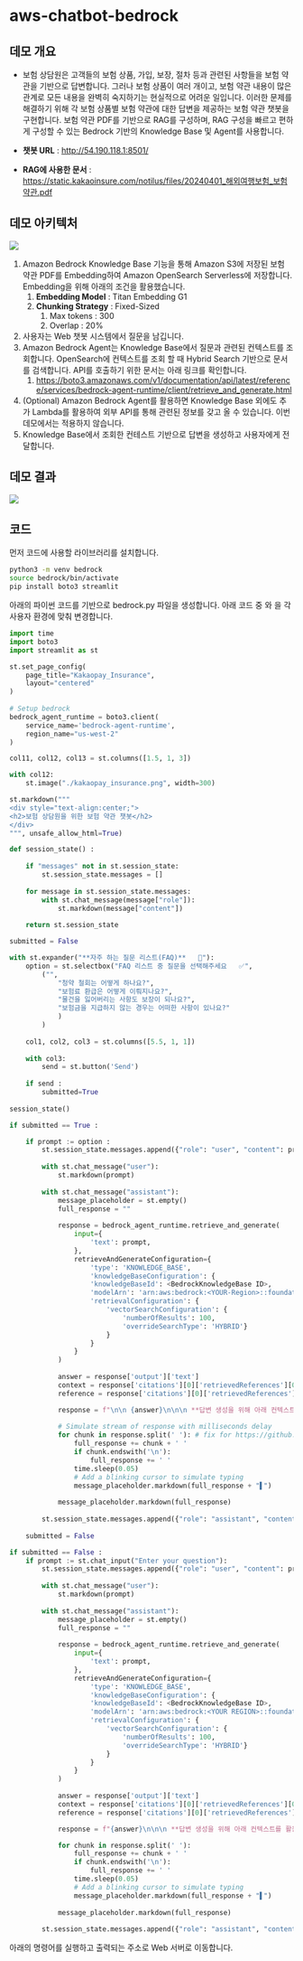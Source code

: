 # aws-chatbot-bedrock

## 데모 개요

- 보험 상담원은 고객들의 보험 상품, 가입, 보장, 절차 등과 관련된 사항들을 보험 약관을 기반으로 답변합니다. 그러나 보험 상품이 여러 개이고, 보험 약관 내용이 많은 관계로 모든 내용을 완벽히 숙지하기는 현실적으로 어려운 일입니다. 이러한 문제를 해결하기 위해 각 보험 상품별 보험 약관에 대한 답변을 제공하는 보험 약관 챗봇을 구현합니다. 보험 약관 PDF를 기반으로 RAG를 구성하며, RAG 구성을 빠르고 편하게 구성할 수 있는 Bedrock 기반의 Knowledge Base 및 Agent를 사용합니다.

- **챗봇 URL** : http://54.190.118.1:8501/

- **RAG에 사용한 문서** : https://static.kakaoinsure.com/notilus/files/20240401_해외여행보험_보험약관.pdf

## 데모 아키텍처
<img src="/architecture.png"></img>

1. Amazon Bedrock Knowledge Base 기능을 통해 Amazon S3에 저장된 보험 약관 PDF를 Embedding하여 Amazon OpenSearch Serverless에 저장합니다. Embedding을 위해 아래의 조건을 활용했습니다.
    1. **Embedding Model** : Titan Embedding G1
    2. **Chunking Strategy** : Fixed-Sized
        1. Max tokens : 300
        2. Overlap : 20%
2. 사용자는 Web 챗봇 시스템에서 질문을 남깁니다.
3. Amazon Bedrock Agent는 Knowledge Base에서 질문과 관련된 컨텍스트를 조회합니다. OpenSearch에 컨텍스트를 조회 할 때 Hybrid Search 기반으로 문서를 검색합니다. API를 호출하기 위한 문서는 아래 링크를 확인합니다.
    1. https://boto3.amazonaws.com/v1/documentation/api/latest/reference/services/bedrock-agent-runtime/client/retrieve_and_generate.html
4. (Optional) Amazon Bedrock Agent를 활용하면 Knowledge Base 외에도 추가 Lambda를 활용하여 외부 API를 통해 관련된 정보를 갖고 올 수 있습니다. 이번 데모에서는 적용하지 않습니다.
5. Knowledge Base에서 조회한 컨테스트 기반으로 답변을 생성하고 사용자에게 전달합니다.

## 데모 결과
<img src="/demo_result.png"></img>

## 코드
먼저 코드에 사용할 라이브러리를 설치합니다.

```bash
python3 -m venv bedrock
source bedrock/bin/activate
pip install boto3 streamlit
```

아래의 파이썬 코드를 기반으로 bedrock.py 파일을 생성합니다. 아래 코드 중 <BedrockKnowledgeBase ID>와 <Your Region>을 각 사용자 환경에 맞춰 변경합니다.

```python
import time
import boto3
import streamlit as st

st.set_page_config(
    page_title="Kakaopay_Insurance",
    layout="centered"
)
       
# Setup bedrock
bedrock_agent_runtime = boto3.client(
    service_name='bedrock-agent-runtime',
    region_name="us-west-2"
)

col11, col12, col13 = st.columns([1.5, 1, 3])

with col12:
    st.image("./kakaopay_insurance.png", width=300)

st.markdown("""
<div style="text-align:center;">
<h2>보험 상담원을 위한 보험 약관 챗봇</h2>
</div>
""", unsafe_allow_html=True)

def session_state() :
    
    if "messages" not in st.session_state:
        st.session_state.messages = []
    
    for message in st.session_state.messages:
        with st.chat_message(message["role"]):
            st.markdown(message["content"])
    
    return st.session_state

submitted = False

with st.expander("**자주 하는 질문 리스트(FAQ)**   📌"):
    option = st.selectbox("FAQ 리스트 중 질문을 선택해주세요   ✅",
        ("",
            "청약 철회는 어떻게 하나요?",
            "보험료 환급은 어떻게 이뤄지나요?",
            "물건을 잃어버리는 사항도 보장이 되나요?",
            "보험금을 지급하지 않는 경우는 어떠한 사항이 있나요?"
            )
        )
    
    col1, col2, col3 = st.columns([5.5, 1, 1])
            
    with col3:
        send = st.button('Send')
        
    if send :
        submitted=True
        
session_state()

if submitted == True :

    if prompt := option :
        st.session_state.messages.append({"role": "user", "content": prompt})
        
        with st.chat_message("user"):
            st.markdown(prompt)
    
        with st.chat_message("assistant"):
            message_placeholder = st.empty()
            full_response = ""
            
            response = bedrock_agent_runtime.retrieve_and_generate(
                input={
                    'text': prompt,
                },
                retrieveAndGenerateConfiguration={
                    'type': 'KNOWLEDGE_BASE',
                    'knowledgeBaseConfiguration': {
                    'knowledgeBaseId': <BedrockKnowledgeBase ID>,
                    'modelArn': 'arn:aws:bedrock:<YOUR-Region>::foundation-model/anthropic.claude-3-sonnet-20240229-v1:0',
                    'retrievalConfiguration': {
                        'vectorSearchConfiguration': {
                            'numberOfResults': 100,
                            'overrideSearchType': 'HYBRID'}
                        }
                    }
                }
            )
            
            answer = response['output']['text']
            context = response['citations'][0]['retrievedReferences'][0]['content']['text']
            reference = response['citations'][0]['retrievedReferences'][0]['location']['s3Location']['uri']

            response = f"\n\n {answer}\n\n\n **답변 생성을 위해 아래 컨텍스트를 활용했습니다.**\n\n {context}\n\n\n **문서 출처** : {reference}"
    
            # Simulate stream of response with milliseconds delay
            for chunk in response.split(' '): # fix for https://github.com/streamlit/streamlit/issues/868
                full_response += chunk + ' '
                if chunk.endswith('\n'):
                    full_response += ' '
                time.sleep(0.05)
                # Add a blinking cursor to simulate typing
                message_placeholder.markdown(full_response + "▌")
    
            message_placeholder.markdown(full_response)
    
        st.session_state.messages.append({"role": "assistant", "content": full_response})
    
    submitted = False

if submitted == False :
    if prompt := st.chat_input("Enter your question"):
        st.session_state.messages.append({"role": "user", "content": prompt})
        
        with st.chat_message("user"):
            st.markdown(prompt)
    
        with st.chat_message("assistant"):
            message_placeholder = st.empty()
            full_response = ""
            
            response = bedrock_agent_runtime.retrieve_and_generate(
                input={
                    'text': prompt,
                },
                retrieveAndGenerateConfiguration={
                    'type': 'KNOWLEDGE_BASE',
                    'knowledgeBaseConfiguration': {
                    'knowledgeBaseId': <BedrockKnowledgeBase ID>,
                    'modelArn': 'arn:aws:bedrock:<YOUR REGION>::foundation-model/anthropic.claude-3-sonnet-20240229-v1:0',
                    'retrievalConfiguration': {
                        'vectorSearchConfiguration': {
                            'numberOfResults': 100,
                            'overrideSearchType': 'HYBRID'}
                        }
                    }
                }
            )
            
            answer = response['output']['text']
            context = response['citations'][0]['retrievedReferences'][0]['content']['text']
            reference = response['citations'][0]['retrievedReferences'][0]['location']['s3Location']['uri']

            response = f"{answer}\n\n\n **답변 생성을 위해 아래 컨텍스트를 활용했습니다.**\n\n {context}\n\n\n **문서 출처** : {reference}"

            for chunk in response.split(' '): 
                full_response += chunk + ' '
                if chunk.endswith('\n'):
                    full_response += ' '
                time.sleep(0.05)
                # Add a blinking cursor to simulate typing
                message_placeholder.markdown(full_response + "▌")
    
            message_placeholder.markdown(full_response)
    
        st.session_state.messages.append({"role": "assistant", "content": full_response})

```

아래의 명령어를 실행하고 출력되는 주소로 Web 서버로 이동합니다.